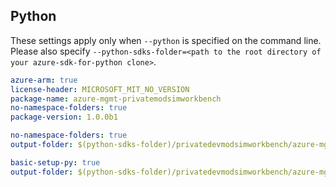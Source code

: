 ## Python

These settings apply only when `--python` is specified on the command line.
Please also specify `--python-sdks-folder=<path to the root directory of your azure-sdk-for-python clone>`.

``` yaml $(track2)
azure-arm: true
license-header: MICROSOFT_MIT_NO_VERSION
package-name: azure-mgmt-privatemodsimworkbench
no-namespace-folders: true
package-version: 1.0.0b1
```

``` yaml $(python-mode) == 'update' && $(track2)
no-namespace-folders: true
output-folder: $(python-sdks-folder)/privatedevmodsimworkbench/azure-mgmt-privatedevmodsimworkbench/azure/mgmt/privatedevmodsimworkbench
```

``` yaml $(python-mode) == 'create' && $(track2)
basic-setup-py: true
output-folder: $(python-sdks-folder)/privatedevmodsimworkbench/azure-mgmt-privatedevmodsimworkbench
```
